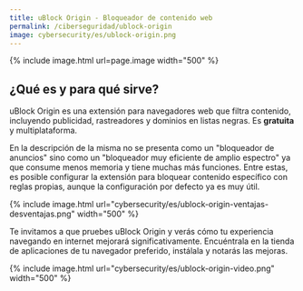```yaml
---
title: uBlock Origin - Bloqueador de contenido web
permalink: /ciberseguridad/ublock-origin
image: cybersecurity/es/ublock-origin.png
---
```


{% include image.html url=page.image width="500" %}

## ¿Qué es y para qué sirve?

uBlock Origin es una extensión para navegadores web que filtra contenido, incluyendo publicidad, rastreadores y dominios en listas negras. Es **gratuita** y multiplataforma.

En la descripción de la misma no se presenta como un "bloqueador de anuncios" sino como un "bloqueador muy eficiente de amplio espectro" ya que consume menos memoria y tiene muchas más funciones. Entre estas, es posible configurar la extensión para bloquear contenido específico con reglas propias, aunque la configuración por defecto ya es muy útil.

{% include image.html url="cybersecurity/es/ublock-origin-ventajas-desventajas.png" width="500" %}

Te invitamos a que pruebes uBlock Origin y verás cómo tu experiencia navegando en internet mejorará significativamente. Encuéntrala en la tienda de aplicaciones de tu navegador preferido, instálala y notarás las mejoras.

{% include image.html url="cybersecurity/es/ublock-origin-video.png" width="500" %}